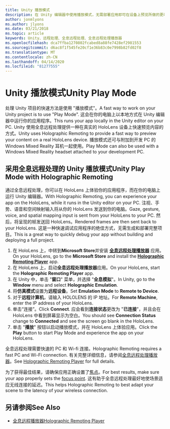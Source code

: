 ```yaml
---
title: Unity 播放模式
description: 在 Unity 编辑器中使用播放模式，无需部署应用即可在设备上预览所做的更改。
author: jonmlyons
ms.author: jlyons
ms.date: 03/21/2018
ms.topic: article
keywords: Unity、远程处理、全息远程处理、全息远程处理播放器
ms.openlocfilehash: dca7ffba1270802fcabed8a88fe7428ef2981553
ms.sourcegitcommit: d6ac8f1f545fe20cf1e36b83c0e7998b82fd02f8
ms.translationtype: MT
ms.contentlocale: zh-CN
ms.lasthandoff: 04/14/2020
ms.locfileid: "81277555"
---
```

# <a name="unity-play-mode"></a><span data-ttu-id="b0614-104">Unity 播放模式</span><span class="sxs-lookup"><span data-stu-id="b0614-104">Unity Play Mode</span></span>

<span data-ttu-id="b0614-105">处理 Unity 项目的快速方法是使用 "播放模式"。</span><span class="sxs-lookup"><span data-stu-id="b0614-105">A fast way to work on your Unity project is to use "Play Mode".</span></span> <span data-ttu-id="b0614-106">这会在你的电脑上以本地方式在 Unity 编辑器中运行你的应用程序。</span><span class="sxs-lookup"><span data-stu-id="b0614-106">This runs your app locally in the Unity editor on your PC.</span></span> <span data-ttu-id="b0614-107">Unity 使用全息远程处理提供一种在真实的 HoloLens 设备上快速预览内容的方式。</span><span class="sxs-lookup"><span data-stu-id="b0614-107">Unity uses Holographic Remoting to provide a fast way to preview your content on a real HoloLens device.</span></span> <span data-ttu-id="b0614-108">播放模式还可与附加到开发 PC 的 Windows Mixed Reality 耳机一起使用。</span><span class="sxs-lookup"><span data-stu-id="b0614-108">Play Mode can also be used with a Windows Mixed Reality headset attached to your development PC.</span></span>

## <a name="unity-play-mode-with-holographic-remoting"></a><span data-ttu-id="b0614-109">采用全息远程处理的 Unity 播放模式</span><span class="sxs-lookup"><span data-stu-id="b0614-109">Unity Play Mode with Holographic Remoting</span></span>

<span data-ttu-id="b0614-110">通过全息远程处理，你可以在 HoloLens 上体验你的应用程序，而在你的电脑上运行 Unity 编辑器。</span><span class="sxs-lookup"><span data-stu-id="b0614-110">With Holographic Remoting, you can experience your app on the HoloLens, while it runs in the Unity editor on your PC.</span></span> <span data-ttu-id="b0614-111">注视、手势、语音和空间映射输入将从你的 HoloLens 发送到你的电脑。</span><span class="sxs-lookup"><span data-stu-id="b0614-111">Gaze, gesture, voice, and spatial mapping input is sent from your HoloLens to your PC.</span></span> <span data-ttu-id="b0614-112">然后，将呈现的帧发送回 HoloLens。</span><span class="sxs-lookup"><span data-stu-id="b0614-112">Rendered frames are then sent back to your HoloLens.</span></span> <span data-ttu-id="b0614-113">这是一种快速调试应用程序的绝佳方式，无需生成和部署完整项目。</span><span class="sxs-lookup"><span data-stu-id="b0614-113">This is a great way to quickly debug your app without building and deploying a full project.</span></span>
1. <span data-ttu-id="b0614-114">在 HoloLens 上，中转到**Microsoft Store**并安装 **[全息远程处理播放器](https://www.microsoft.com/store/p/holographic-remoting-player/9nblggh4sv40)** 应用。</span><span class="sxs-lookup"><span data-stu-id="b0614-114">On your HoloLens, go to the **Microsoft Store** and install the **[Holographic Remoting Player](https://www.microsoft.com/store/p/holographic-remoting-player/9nblggh4sv40)** app.</span></span>
2. <span data-ttu-id="b0614-115">在 HoloLens 上，启动**全息远程处理播放器**应用。</span><span class="sxs-lookup"><span data-stu-id="b0614-115">On your HoloLens, start the **Holographic Remoting Player** app.</span></span>
3. <span data-ttu-id="b0614-116">在 Unity 中，单击 "**窗口**" 菜单，并选择 "**全息模拟**"。</span><span class="sxs-lookup"><span data-stu-id="b0614-116">In Unity, go to the **Window** menu and select **Holographic Emulation**.</span></span>
4. <span data-ttu-id="b0614-117">将**仿真模式**设置为**远程设备**。</span><span class="sxs-lookup"><span data-stu-id="b0614-117">Set **Emulation Mode** to **Remote to Device**.</span></span>
5. <span data-ttu-id="b0614-118">对于**远程计算机**，请输入 HOLOLENS 的 IP 地址。</span><span class="sxs-lookup"><span data-stu-id="b0614-118">For **Remote Machine**, enter the IP address of your HoloLens.</span></span>
6. <span data-ttu-id="b0614-119">单击“连接”。</span><span class="sxs-lookup"><span data-stu-id="b0614-119">Click **Connect**.</span></span> <span data-ttu-id="b0614-120">应会看到**连接状态**更改为 "**已连接**"，并且会在 HoloLens 中看到屏幕显示为空白。</span><span class="sxs-lookup"><span data-stu-id="b0614-120">You should see **Connection Status** change to **Connected** and see the screen go blank in the HoloLens.</span></span>
7. <span data-ttu-id="b0614-121">单击 "**播放**" 按钮以启动播放模式，并在 HoloLens 上体验应用。</span><span class="sxs-lookup"><span data-stu-id="b0614-121">Click the **Play** button to start Play Mode and experience the app on your HoloLens.</span></span>

<span data-ttu-id="b0614-122">全息远程处理需要快速的 PC 和 Wi-fi 连接。</span><span class="sxs-lookup"><span data-stu-id="b0614-122">Holographic Remoting requires a fast PC and Wi-Fi connection.</span></span> <span data-ttu-id="b0614-123">有关完整详细信息，请参阅[全息远程处理播放器](holographic-remoting-player.md)。</span><span class="sxs-lookup"><span data-stu-id="b0614-123">See [Holographic Remoting Player](holographic-remoting-player.md) for full details.</span></span>

<span data-ttu-id="b0614-124">为了获得最佳结果，请确保应用正确设置了[焦点](focus-point-in-unity.md)。</span><span class="sxs-lookup"><span data-stu-id="b0614-124">For best results, make sure your app properly sets the [focus point](focus-point-in-unity.md).</span></span> <span data-ttu-id="b0614-125">这有助于全息远程处理最好地使场景适应无线连接的延迟。</span><span class="sxs-lookup"><span data-stu-id="b0614-125">This helps Holographic Remoting to best adapt your scene to the latency of your wireless connection.</span></span>

## <a name="see-also"></a><span data-ttu-id="b0614-126">另请参阅</span><span class="sxs-lookup"><span data-stu-id="b0614-126">See Also</span></span>
* [<span data-ttu-id="b0614-127">全息远程播放器</span><span class="sxs-lookup"><span data-stu-id="b0614-127">Holographic Remoting Player</span></span>](holographic-remoting-player.md)
